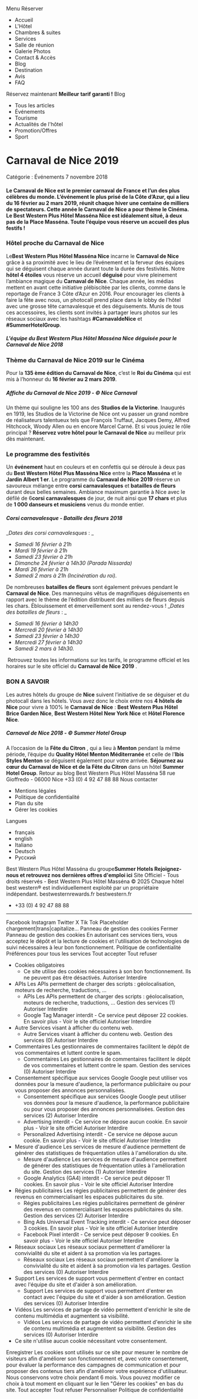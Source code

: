 Menu
Réserver
  * Accueil
  * L'Hôtel
  * Chambres & suites
  * Services
  * Salle de réunion
  * Galerie Photos
  * Contact & Accès
  * Blog
  * Destination
  * Avis
  * FAQ


Réservez maintenant **Meilleur tarif garanti !**
Blog
  * Tous les articles
  * Événements 
  * Tourisme 
  * Actualités de l'hôtel 
  * Promotion/Offres 
  * Sport 


# Carnaval de Nice 2019
Catégorie : Événements
7 novembre 2018
#### **Le Carnaval de Nice est le premier carnaval de France et l’un des plus célèbres du monde. L’événement le plus prisé de la Côte d’Azur, qui a lieu du 16 février au 2 mars 2019, réunit chaque hiver une centaine de milliers de spectateurs. Cette année le Carnaval de Nice a pour thème le Cinéma. Le Best Western Plus Hôtel Masséna Nice est idéalement situé, à deux pas de la Place Masséna. Toute l’équipe vous réserve un accueil des plus festifs !**
### **Hôtel proche du Carnaval de Nice**
Le**Best Western Plus Hôtel Masséna Nice** incarne le **Carnaval de Nice** grâce à sa proximité avec le lieu de l’événement et la ferveur des équipes qui se déguisent chaque année durant toute la durée des festivités. 
Notre **hôtel 4 étoiles** vous réserve un accueil **déguisé** pour vivre pleinement l’ambiance magique du **Carnaval de Nice**. Chaque année, les médias mettent en avant cette initiative plébiscitée par les clients, comme dans le reportage de France 3 Côte d’Azur en 2016.
Pour encourager les clients à faire la fête avec nous, un photocall prend place dans le lobby de l’hôtel avec une grosse tête carnavalesque et des déguisements. Munis de tous ces accessoires, les clients sont invités à partager leurs photos sur les réseaux sociaux avec les hashtags **#CarnavaldeNice** et **#SummerHotelGroup**.
#####  _L'équipe du Best Western Plus Hôtel Masséna Nice déguisée pour le Carnaval de Nice 2018_
### **Thème du Carnaval de Nice 2019 sur le Cinéma**
Pour la **135 ème édition du Carnaval de Nice**, c’est le **Roi du Cinéma** qui est mis à l’honneur du **16 février au 2 mars 2019**.
#####  _Affiche du Carnaval de Nice 2019 - © Nice Carnaval_
Un thème qui souligne les 100 ans des **Studios de la Victorine**. Inaugurés en 1919, les Studios de la Victorine de Nice ont vu passer un grand nombre de réalisateurs talentueux tels que François Truffaut, Jacques Demy, Alfred Hitchcock, Woody Allen ou en encore Marcel Carné.
Et si vous jouiez le rôle principal ? **Réservez votre hôtel pour le Carnaval de Nice** au meilleur prix dès maintenant.
### **Le programme des festivités**
Un **événement** haut en couleurs et en confettis qui se déroule à deux pas du **Best Western Hôtel Plus Masséna Nice** entre la **Place Masséna** et le **Jardin Albert 1 er**. Le programme du **Carnaval de Nice** **2019** réserve un savoureux mélange entre **corsi carnavalesques** et **batailles de fleurs** durant deux belles semaines.
Ambiance maximum garantie à Nice avec le défilé de 6**corsi carnavalesques** de jour, de nuit ainsi que **17 chars** et plus de **1 000 danseurs et musiciens** venus du monde entier.
#####  _Corsi carnavalesque - Bataille des fleurs 2018_
__Dates des corsi carnavalesques_ : _
  * _Samedi 16 février à 21h_
  * _Mardi 19 février à 21h_
  * _Samedi 23 février à 21h_
  * _Dimanche 24 février à 14h30 (Parada Nissarda)_
  * _Mardi 26 février à 21h_
  * _Samedi 2 mars à 21h (Incinération du roi)._


De nombreuses **batailles de fleurs** sont également prévues pendant le **Carnaval de Nice**. Des mannequins vêtus de magnifiques déguisements en rapport avec le thème de l’édition distribuent des milliers de fleurs depuis les chars. Éblouissement et émerveillement sont au rendez-vous !
__Dates des batailles de fleurs_ : _
  * _Samedi 16 février à 14h30_
  * _Mercredi 20 février à 14h30_
  * _Samedi 23 février à 14h30_
  * _Mercredi 27 février à 14h30_
  * _Samedi 2 mars à 14h30._


_​_
Retrouvez toutes les informations sur les tarifs, le programme officiel et les horaires sur le site officiel du **Carnaval de Nice 2019** .
### **BON A SAVOIR**
Les autres hôtels du groupe de **Nice** suivent l’initiative de se déguiser et du photocall dans les hôtels. Vous avez donc le choix entre nos **4 hôtels de Nice** pour vivre à 100% le **Carnaval de Nice** : **Best Western Plus Hôtel Brice Garden Nice**, **Best Western Hôtel New York Nice** et **Hôtel Florence Nice**.
#####  _Carnaval de Nice 2018 - © Summer Hotel Group_
A l’occasion de la **Fête du Citron** , qui a lieu à **Menton** pendant la même période, l’équipe du **Quality Hôtel Menton Méditerranée** et celle de l’**Ibis Styles Menton** se déguisent également pour votre arrivée. **Séjournez au cœur du Carnaval de Nice et de la Fête du Citron** dans un hôtel **Summer Hotel Group**.
Retour au blog
Best Western Plus Hôtel Masséna
58 rue Gioffredo - 06000 Nice
+33 (0) 4 92 47 88 88 Nous contacter
  * Mentions légales
  * Politique de confidentialité
  * Plan du site
  * Gérer les cookies


Langues 
  * français 
  * english 
  * Italiano 
  * Deutsch 
  * Русский 


Best Western Plus Hôtel Masséna du groupe**Summer Hotels Rejoignez-nous et retrouvez nos dernières offres d'emploi ici**
Site Officiel - Tous droits réservés - Best Western Plus Hôtel Masséna © 2025 Chaque hôtel best western® est individuellement exploité par un propriétaire indépendant. bestwesternrewards.fr bestwestern.fr
  * +33 (0) 4 92 47 88 88
  *   *   *   *   *   *   * 

Facebook Instagram Twitter X Tik Tok Placeholder chargement|trans|capitalize...
Panneau de gestion des cookies
Fermer 
Panneau de gestion des cookies
En autorisant ces services tiers, vous acceptez le dépôt et la lecture de cookies et l'utilisation de technologies de suivi nécessaires à leur bon fonctionnement.  Politique de confidentialité 
Préférences pour tous les services
Tout accepter  Tout refuser 
  * Cookies obligatoires
    * Ce site utilise des cookies nécessaires à son bon fonctionnement. Ils ne peuvent pas être désactivés.
Autoriser  Interdire 
  * APIs
Les APIs permettent de charger des scripts : géolocalisation, moteurs de recherche, traductions, ... 
    * APIs Les APIs permettent de charger des scripts : géolocalisation, moteurs de recherche, traductions, ... Gestion des services (1)
Autoriser  Interdire 
    * Google Tag Manager
interdit -  Ce service peut déposer 22 cookies.
En savoir plus -  Voir le site officiel
Autoriser  Interdire 
  * Autre
Services visant à afficher du contenu web. 
    * Autre Services visant à afficher du contenu web. Gestion des services (0)
Autoriser  Interdire 
  * Commentaires
Les gestionnaires de commentaires facilitent le dépôt de vos commentaires et luttent contre le spam. 
    * Commentaires Les gestionnaires de commentaires facilitent le dépôt de vos commentaires et luttent contre le spam. Gestion des services (0)
Autoriser  Interdire 
  * Consentement spécifique aux services Google
Google peut utiliser vos données pour la mesure d'audience, la performance publicitaire ou pour vous proposer des annonces personnalisées. 
    * Consentement spécifique aux services Google Google peut utiliser vos données pour la mesure d'audience, la performance publicitaire ou pour vous proposer des annonces personnalisées. Gestion des services (2)
Autoriser  Interdire 
    * Advertising
interdit -  Ce service ne dépose aucun cookie.
En savoir plus -  Voir le site officiel
Autoriser  Interdire 
    * Personalized Advertising
interdit -  Ce service ne dépose aucun cookie.
En savoir plus -  Voir le site officiel
Autoriser  Interdire 
  * Mesure d'audience
Les services de mesure d'audience permettent de générer des statistiques de fréquentation utiles à l'amélioration du site. 
    * Mesure d'audience Les services de mesure d'audience permettent de générer des statistiques de fréquentation utiles à l'amélioration du site. Gestion des services (1)
Autoriser  Interdire 
    * Google Analytics (GA4)
interdit -  Ce service peut déposer 11 cookies.
En savoir plus -  Voir le site officiel
Autoriser  Interdire 
  * Régies publicitaires
Les régies publicitaires permettent de générer des revenus en commercialisant les espaces publicitaires du site. 
    * Régies publicitaires Les régies publicitaires permettent de générer des revenus en commercialisant les espaces publicitaires du site. Gestion des services (2)
Autoriser  Interdire 
    * Bing Ads Universal Event Tracking
interdit -  Ce service peut déposer 3 cookies.
En savoir plus -  Voir le site officiel
Autoriser  Interdire 
    * Facebook Pixel
interdit -  Ce service peut déposer 9 cookies.
En savoir plus -  Voir le site officiel
Autoriser  Interdire 
  * Réseaux sociaux
Les réseaux sociaux permettent d'améliorer la convivialité du site et aident à sa promotion via les partages. 
    * Réseaux sociaux Les réseaux sociaux permettent d'améliorer la convivialité du site et aident à sa promotion via les partages. Gestion des services (0)
Autoriser  Interdire 
  * Support
Les services de support vous permettent d'entrer en contact avec l'équipe du site et d'aider à son amélioration. 
    * Support Les services de support vous permettent d'entrer en contact avec l'équipe du site et d'aider à son amélioration. Gestion des services (0)
Autoriser  Interdire 
  * Vidéos
Les services de partage de vidéo permettent d'enrichir le site de contenu multimédia et augmentent sa visibilité. 
    * Vidéos Les services de partage de vidéo permettent d'enrichir le site de contenu multimédia et augmentent sa visibilité. Gestion des services (0)
Autoriser  Interdire 
  * Ce site n'utilise aucun cookie nécessitant votre consentement.


Enregistrer
Les cookies sont utilisés sur ce site pour mesurer le nombre de visiteurs afin d'améliorer son fonctionnement et, avec votre consentement, pour évaluer la performance des campagnes de communication et pour proposer des contenus tiers afin d'améliorer votre expérience d'utilisateur. Nous conservons votre choix pendant 6 mois. Vous pouvez modifier ce choix à tout moment en cliquant sur le lien "Gérer les cookies" en bas du site.  Tout accepter  Tout refuser  Personnaliser  Politique de confidentialité 
